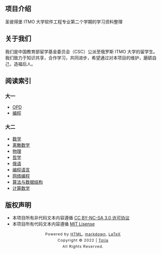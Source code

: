 ## 项目介绍
圣彼得堡 ITMO 大学软件工程专业第二个学期的学习资料整理

## 关于我们
我们是中国教育部留学基金委员会（CSC）公派至俄罗斯 ITMO 大学的留学生。我们致力于知识共享，合作学习，共同进步，希望通过对本项目的维护，磨砺自己，造福后人。

## 阅读索引

### 大一
- [OPD](/OPD/README.md)
- [编程](/Program/README.md)


### 大二
- [数学](/Mathematic/README.md)
- [离散数学](/DiscreteMathematics/README.md)
- [物理](/Physics/README.md)
- [哲学](/Philosophy/README.md)
- [俄语](/Russian%20Language/README.md)
- [编程语言](/ProgramLanguagea/README.md)
- [网络编程](/ProgramWeb/README.md)
- [算法与数据结构](/Algorithm&DataStructures/README.md)
- [计算数学](/ComputationalMathematics/README.md)

## 版权声明
- 本项目所有非代码文本内容遵循 [CC BY-NC-SA 3.0 许可协议](https://creativecommons.org/licenses/by-nc-sa/3.0/deed.zh)
- 本项目所有代码文本内容遵循 [MIT Lisense](LICENSE)

<style type="text/css">
    #footer {
        position: relative;
        margin: 0 auto;
        line-height: 20px;
        text-align: center;
        font-size: 12px;
        letter-spacing: 1px;
    }
 
    .content {
        height: 1800px;
        width: 100%;
        text-align: center;
    }
</style>

<div id="footer">
    Powered by
    <a href="https://html5up.net">HTML</a>, 
    <a href="https://markdown.com.cn/">markdown</a>, 
    <a href="https://www.latex-project.org/">LaTeX</a>
    <br>
    Copyright © 2022 | 
    <a href="https://tolia-gh.github.io">Tolia</a>
    <br>
    All Rights Reserved.
    <br>
</div>